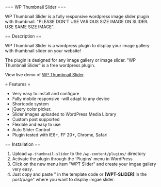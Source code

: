 === WP Thumbnail Slider ===

WP Thumbnail Slider is a fully responsive wordpress image slider plugin with thumbnail. "PLEASE DON'T USE VARIOUS SIZE IMAGE ON SLIDER. USE SAME SIZE IMAGE".

== Description ==

WP Thumbnail Slider is a wordpress plugin to display your image gallery with thumbnail slider on your website! 

The plugin is designed for any image gallery or image slider. "WP Thumbnail Slider" is a free wordpress plugin.

View live demo of [WP Thumbnail Slider](http://www.e2soft.com/blog/wp-thumbnail-slider/).

= Features =

  * Very easy to install and configure
  * Fully mobile responsive -will adapt to any device
  * Shortcode system
  * jQuery color picker.
  * Slider images uploaded to WordPress Media Library
  * Custom post supported
  * Flexible and easy to use
  * Auto Slider Control
  * Plugin tested with IE6+, FF 20+, Chrome, Safari

== Installation ==

1. Upload `wp-thumbnail-slider` to the `/wp-content/plugins/` directory
2. Activate the plugin through the 'Plugins' menu in WordPress
3. Click on the new menu item "WPT Slider" and create your imgae gallery very easy.
3. Just copy and paste " <strong><?php if(function_exists('wptThumbnailSlider')){wPTPostLoop();} ?></strong> 
in the template code or  <strong>[WPT-SLIDER]</strong> in the post/page" where you want to display imgae slider.
